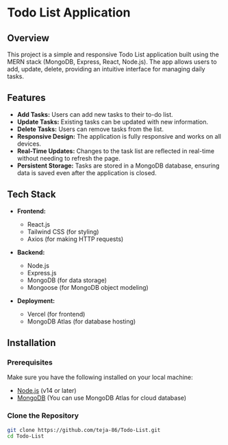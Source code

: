 # Todo List Application

## Overview

This project is a simple and responsive Todo List application built using the MERN stack (MongoDB, Express, React, Node.js). The app allows users to add, update, delete, providing an intuitive interface for managing daily tasks.

## Features

- **Add Tasks:** Users can add new tasks to their to-do list.
- **Update Tasks:** Existing tasks can be updated with new information.
- **Delete Tasks:** Users can remove tasks from the list.
- **Responsive Design:** The application is fully responsive and works on all devices.
- **Real-Time Updates:** Changes to the task list are reflected in real-time without needing to refresh the page.
- **Persistent Storage:** Tasks are stored in a MongoDB database, ensuring data is saved even after the application is closed.

## Tech Stack

- **Frontend:**
  - React.js
  - Tailwind CSS (for styling)
  - Axios (for making HTTP requests)

- **Backend:**
  - Node.js
  - Express.js
  - MongoDB (for data storage)
  - Mongoose (for MongoDB object modeling)

- **Deployment:**
  - Vercel (for frontend)
  - MongoDB Atlas (for database hosting)


## Installation

### Prerequisites

Make sure you have the following installed on your local machine:

- [Node.js](https://nodejs.org/) (v14 or later)
- [MongoDB](https://www.mongodb.com/) (You can use MongoDB Atlas for cloud database)

### Clone the Repository

```bash
git clone https://github.com/teja-86/Todo-List.git
cd Todo-List
```



